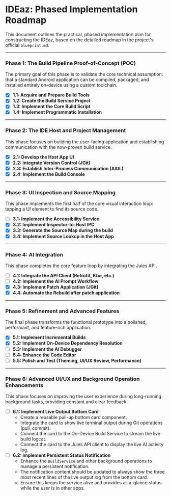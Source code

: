 # IDEaz: Phased Implementation Roadmap

This document outlines the practical, phased implementation plan for constructing the IDEaz, based on the detailed roadmap in the project's official `blueprint.md`.

---

### **Phase 1: The Build Pipeline Proof-of-Concept (POC)**
The primary goal of this phase is to validate the core technical assumption: that a standard Android application can be compiled, packaged, and installed entirely on-device using a custom toolchain.

- [x] **1.1: Acquire and Prepare Build Tools**
- [x] **1.2: Create the Build Service Project**
- [x] **1.3: Implement the Core Build Script**
- [x] **1.4: Implement Programmatic Installation**

---

### **Phase 2: The IDE Host and Project Management**
This phase focuses on building the user-facing application and establishing communication with the now-proven build service.

- [x] **2.1: Develop the Host App UI**
- [x] **2.2: Integrate Version Control (JGit)**
- [x] **2.3: Establish Inter-Process Communication (AIDL)**
- [x] **2.4: Implement the Build Console**

---

### **Phase 3: UI Inspection and Source Mapping**
This phase implements the first half of the core visual interaction loop: tapping a UI element to find its source code.

- [ ] **3.1: Implement the Accessibility Service**
- [x] **3.2: Implement Inspector-to-Host IPC**
- [x] **3.3: Generate the Source Map during the build**
- [x] **3.4: Implement Source Lookup in the Host App**

---

### **Phase 4: AI Integration**
This phase completes the core feature loop by integrating the Jules API.

- [ ] **4.1: Integrate the API Client (Retrofit, Ktor, etc.)**
- [ ] **4.2: Implement the AI Prompt Workflow**
- [x] **4.3: Implement Patch Application (JGit)**
- [x] **4.4: Automate the Rebuild after patch application**

---

### **Phase 5: Refinement and Advanced Features**
The final phase transforms the functional prototype into a polished, performant, and feature-rich application.

- [x] **5.1: Implement Incremental Builds**
- [x] **5.2: Implement On-Device Dependency Resolution**
- [ ] **5.3: Implement the AI Debugger**
- [ ] **5.4: Enhance the Code Editor**
- [ ] **5.5: Polish and Test (Theming, UI/UX Review, Performance)**

---

### **Phase 6: Advanced UI/UX and Background Operation Enhancements**
This phase focuses on improving the user experience during long-running background tasks, providing constant and clear feedback.

- [ ] **6.1: Implement Live Output Bottom Card**
    - Create a reusable pull-up bottom card component.
    - Integrate the card to show live terminal output during Git operations (pull, commit).
    - Connect the card to the On-Device Build Service to stream the live build logcat.
    - Connect the card to the Jules API client to display the live AI activity log.
- [ ] **6.2: Implement Persistent Status Notification**
    - Enhance the `BuildService` and other background operations to manage a persistent notification.
    - The notification content should be updated to always show the three most recent lines of the live output log from the bottom card.
    - Ensure this keeps the service alive and provides at-a-glance status while the user is in other apps.
